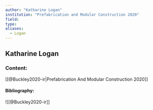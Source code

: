 ```yaml
---
author: "Katharine Logan"
institution: "Prefabrication and Modular Construction 2020"
field:
type:
aliases:
  - Logan
---
```


## Katharine Logan

### Content:
[[@Buckley2020-ir|Prefabrication And Modular Construction 2020]]

#### Bibliography:

![[@Buckley2020-ir]]